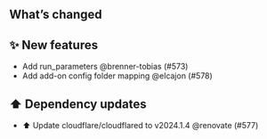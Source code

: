 ## What’s changed
## ✨ New features

- Add run_parameters @brenner-tobias (#573)
- Add add-on config folder mapping @elcajon (#578)

## ⬆️ Dependency updates

- ⬆️ Update cloudflare/cloudflared to v2024.1.4 @renovate (#577)

